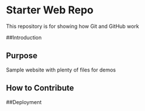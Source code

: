 # Starter Web Repo

This repository is for showing how Git and GitHub work

##Introduction

## Purpose

Sample website with plenty of files for demos

## How to Contribute

##Deployment
